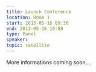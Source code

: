 ```yaml
---
title: Launch Conference
location: Room 1
start: 2013-05-16 09:30
end: 2013-05-16 10:00
type: Panel
speaker: 
topic: satellite
---
```


More informations coming soon...